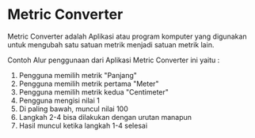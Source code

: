# Metric Converter 
Metric Converter adalah Aplikasi atau program komputer yang digunakan untuk mengubah satu satuan metrik menjadi satuan metrik lain.

Contoh Alur penggunaan dari Aplikasi Metric Converter ini yaitu : 
1. Pengguna memilih metrik "Panjang"
2. Pengguna memilih metrik pertama "Meter"
3. Pengguna memilih metrik kedua "Centimeter"
4. Pengguna mengisi nilai 1
5. Di paling bawah, muncul nilai 100
6. Langkah 2-4 bisa dilakukan dengan urutan manapun
7. Hasil muncul ketika langkah 1-4 selesai

   
